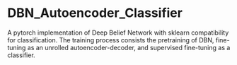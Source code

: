 # DBN_Autoencoder_Classifier
 A pytorch implementation of Deep Belief Network with sklearn compatibility for classification. The training process consists the pretraining of DBN, fine-tuning as an unrolled autoencoder-decoder, and supervised fine-tuning as a classifier.
